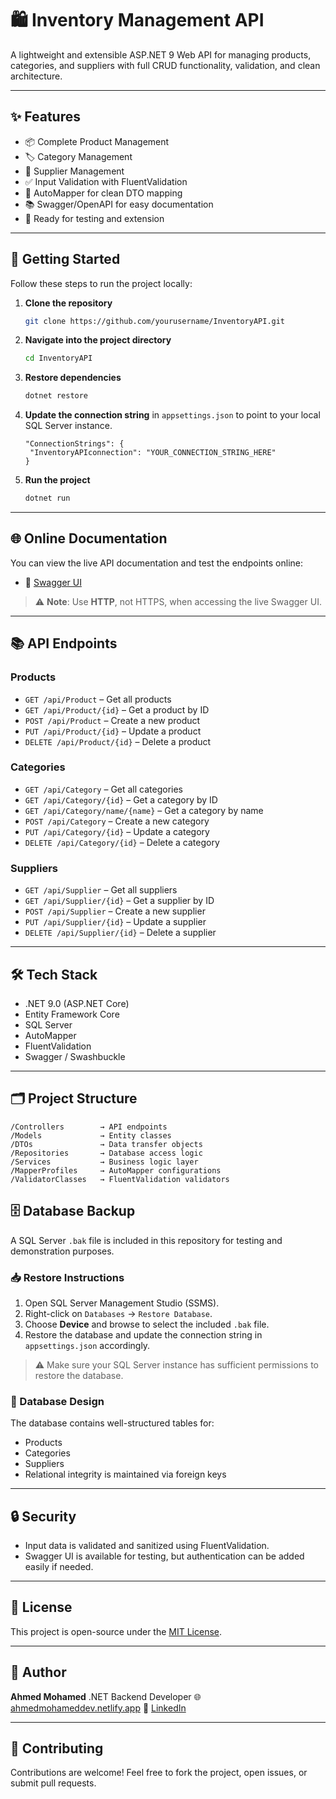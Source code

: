 # 🛍️ Inventory Management API

A lightweight and extensible ASP.NET 9 Web API for managing products, categories, and suppliers with full CRUD functionality, validation, and clean architecture.

---

## ✨ Features

- 📦 Complete Product Management
- 🏷️ Category Management
- 🏢 Supplier Management
- ✅ Input Validation with FluentValidation
- 🔄 AutoMapper for clean DTO mapping
- 📚 Swagger/OpenAPI for easy documentation
- 🧪 Ready for testing and extension

---

## 🚀 Getting Started

Follow these steps to run the project locally:

1. **Clone the repository**
   ```bash
   git clone https://github.com/yourusername/InventoryAPI.git
   ```

2. **Navigate into the project directory**

   ```bash
   cd InventoryAPI
   ```

3. **Restore dependencies**

   ```bash
   dotnet restore
   ```

4. **Update the connection string** in `appsettings.json` to point to your local SQL Server instance.
   ```
   "ConnectionStrings": {
    "InventoryAPIconnection": "YOUR_CONNECTION_STRING_HERE"
   }
   ```

6. **Run the project**

   ```bash
   dotnet run
   ```

---

## 🌐 Online Documentation

You can view the live API documentation and test the endpoints online:

* 🔗 [Swagger UI](http://inventoryapitest.runasp.net/swagger/index.html)

> ⚠️ **Note**: Use **HTTP**, not HTTPS, when accessing the live Swagger UI.

---

## 📚 API Endpoints

### Products

* `GET /api/Product` – Get all products
* `GET /api/Product/{id}` – Get a product by ID
* `POST /api/Product` – Create a new product
* `PUT /api/Product/{id}` – Update a product
* `DELETE /api/Product/{id}` – Delete a product

### Categories

* `GET /api/Category` – Get all categories
* `GET /api/Category/{id}` – Get a category by ID
* `GET /api/Category/name/{name}` – Get a category by name
* `POST /api/Category` – Create a new category
* `PUT /api/Category/{id}` – Update a category
* `DELETE /api/Category/{id}` – Delete a category


### Suppliers

* `GET /api/Supplier` – Get all suppliers
* `GET /api/Supplier/{id}` – Get a supplier by ID
* `POST /api/Supplier` – Create a new supplier
* `PUT /api/Supplier/{id}` – Update a supplier
* `DELETE /api/Supplier/{id}` – Delete a supplier

---

## 🛠️ Tech Stack

* .NET 9.0 (ASP.NET Core)
* Entity Framework Core
* SQL Server
* AutoMapper
* FluentValidation
* Swagger / Swashbuckle

---

## 🗂️ Project Structure

```
/Controllers        → API endpoints
/Models             → Entity classes
/DTOs               → Data transfer objects
/Repositories       → Database access logic
/Services           → Business logic layer
/MapperProfiles     → AutoMapper configurations
/ValidatorClasses   → FluentValidation validators
```

## 🗄️ Database Backup

A SQL Server `.bak` file is included in this repository for testing and demonstration purposes.

### 📥 Restore Instructions

1. Open SQL Server Management Studio (SSMS).
2. Right-click on `Databases` → `Restore Database`.
3. Choose **Device** and browse to select the included `.bak` file.
4. Restore the database and update the connection string in `appsettings.json` accordingly.

> ⚠️ Make sure your SQL Server instance has sufficient permissions to restore the database.

### 🧱 Database Design

The database contains well-structured tables for:
- Products
- Categories
- Suppliers
- Relational integrity is maintained via foreign keys
---

## 🔒 Security

* Input data is validated and sanitized using FluentValidation.
* Swagger UI is available for testing, but authentication can be added easily if needed.

---

## 🧾 License

This project is open-source under the [MIT License](LICENSE).

---

## 👤 Author

**Ahmed Mohamed**
.NET Backend Developer
🌐 [ahmedmohameddev.netlify.app](https://ahmedmohameddev.netlify.app)
🔗 [LinkedIn](https://www.linkedin.com/in/ahmedmohameddev/)

---

## 🤝 Contributing

Contributions are welcome! Feel free to fork the project, open issues, or submit pull requests.
